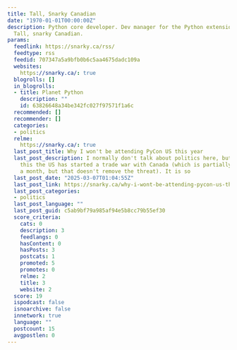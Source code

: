```yaml
---
title: Tall, Snarky Canadian
date: "1970-01-01T00:00:00Z"
description: Python core developer. Dev manager for the Python extension for VS Code.
  Tall, snarky Canadian.
params:
  feedlink: https://snarky.ca/rss/
  feedtype: rss
  feedid: 707347a5a9bfb0b6c5aa4675dadc109a
  websites:
    https://snarky.ca/: true
  blogrolls: []
  in_blogrolls:
  - title: Planet Python
    description: ""
    id: 63826648a34be342fc027f97571f1a6c
  recommended: []
  recommender: []
  categories:
  - politics
  relme:
    https://snarky.ca/: true
  last_post_title: Why I won't be attending PyCon US this year
  last_post_description: I normally don't talk about politics here, but as I write
    this the US has started a trade war with Canada (which is partially paused for
    a month, but that doesn't remove the threat). It is so
  last_post_date: "2025-03-07T01:04:55Z"
  last_post_link: https://snarky.ca/why-i-wont-be-attending-pycon-us-this-year/
  last_post_categories:
  - politics
  last_post_language: ""
  last_post_guid: c5ab9bf79a985af94e5b8cc79b55ef30
  score_criteria:
    cats: 0
    description: 3
    feedlangs: 0
    hasContent: 0
    hasPosts: 3
    postcats: 1
    promoted: 5
    promotes: 0
    relme: 2
    title: 3
    website: 2
  score: 19
  ispodcast: false
  isnoarchive: false
  innetwork: true
  language: ""
  postcount: 15
  avgpostlen: 0
---
```

